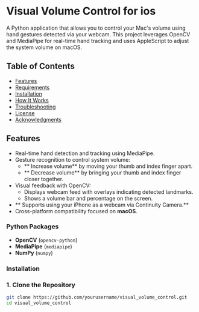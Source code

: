 # Visual Volume Control for ios

A Python application that allows you to control your Mac's volume using hand gestures detected via your webcam. This project leverages OpenCV and MediaPipe for real-time hand tracking and uses AppleScript to adjust the system volume on macOS.



## Table of Contents

- [Features](#features)
- [Requirements](#requirements)
- [Installation](#installation)
- [How It Works](#how-it-works)
- [Troubleshooting](#troubleshooting)
- [License](#license)
- [Acknowledgments](#acknowledgments)

## Features

- Real-time hand detection and tracking using MediaPipe.
- Gesture recognition to control system volume:
  - ** Increase volume** by moving your thumb and index finger apart.
  - ** Decrease volume** by bringing your thumb and index finger closer together.
- Visual feedback with OpenCV:
  - Displays webcam feed with overlays indicating detected landmarks.
  - Shows a volume bar and percentage on the screen.
- ** Supports using your iPhone as a webcam via Continuity Camera.**
- Cross-platform compatibility focused on **macOS**.



### Python Packages

- **OpenCV** (`opencv-python`)
- **MediaPipe** (`mediapipe`)
- **NumPy** (`numpy`)

### Installation

### 1. Clone the Repository

```bash
git clone https://github.com/yourusername/visual_volume_control.git
cd visual_volume_control
